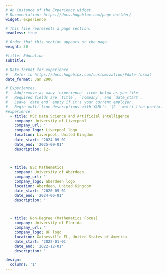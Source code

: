 ```yaml
---
# An instance of the Experience widget.
# Documentation: https://docs.hugoblox.com/page-builder/
widget: experience

# This file represents a page section.
headless: true

# Order that this section appears on the page.
weight: 30

#title: Education
subtitle:

# Date format for experience
#   Refer to https://docs.hugoblox.com/customization/#date-format
date_format: Jan 2006

# Experiences.
#   Add/remove as many `experience` items below as you like.
#   Required fields are `title`, `company`, and `date_start`.
#   Leave `date_end` empty if it's your current employer.
#   Begin multi-line descriptions with YAML's `|2-` multi-line prefix.
#experience:
  - title: MSc Data Science and Artificial Intelligence
    company: University of Liverpool
    company_url: ''
    company_logo: Liverpool logo
    location: Liverpool, United Kingdom
    date_start: '2024-09-01'
    date_end: '2025-09-01'
    description: |2-
        
        

  - title: BSc Mathematics
    company: University of Aberdeen
    company_url: ''
    company_logo: aberdeen logo
    location: Aberdeen, United Kingdom
    date_start: '2020-09-01'
    date_end: '2024-06-01'
    description: ''



  - title: Non-Degree (Mathematics Focus)
    company: University of Florida
    company_url: ''
    company_logo: UF logo
    location: Gainesville FL, United States of America
    date_start: '2022-01-01'
    date_end: '2022-12-01'
    description: ''

design:
  columns: '1'
---
```

